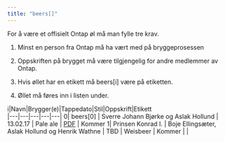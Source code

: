 ```yaml
---
title: "beers[]"
---
```


For å være et offisielt Ontap øl må man fylle tre krav. 


1. Minst en person fra Ontap må ha vært med på bryggeprosessen

2. Oppskriften på brygget må være tilgjengelig for andre medlemmer av Ontap.

3. Hvis øllet har en etikett må beers[i] være på etiketten.

4. Øllet må føres inn i listen under. 


i|Navn|Brygger(e)|Tappedato|Stil|Oppskrift|Etikett  
|---|---|---|---|---|
0| beers[0] | Sverre Johann Bjørke og Aslak Hollund | 13.02.17 | Pale ale | [PDF]([attachment:387]) | Kommer
1| Prinsen Konrad I. | Boje Ellingsæter, Aslak Hollund og Henrik Wathne | TBD | Weisbeer | Kommer | |